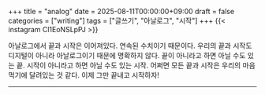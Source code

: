 +++
title = "analog"
date = 2025-08-11T00:00:00+09:00
draft = false
categories = ["writing"]
tags = ["글쓰기", "아날로그", "시작"]
+++
{{< instagram Cl1EoNSLpPJ >}}

아날로그에서 끝과 시작은 이어져있다.
연속된 수치이기 때문이다.
우리의 끝과 시작도 디지털이 아니라 아날로그이기 때문에 명확하지 않다.
끝이 아니라고 하면 아닐 수도 있는 끝.
시작이 아니라고 하면 아닐 수도 있는 시작.
어쩌면 모든 끝과 시작은 우리의 마음먹기에 달려있는 것 같다.
이제 그만 끝내고 시작하자!

---
